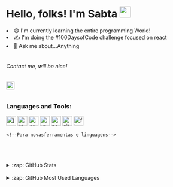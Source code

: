 <h1>Hello, folks! I'm Sabta <img src="https://raw.githubusercontent.com/MartinHeinz/MartinHeinz/master/wave.gif" width="30px" height="30px" /></h1>
  <li> 😄 I'm currently learning the entire programming World!  
  <li> ✍  I'm doing the #100DaysofCode challenge focused on react
  <li> 💬 Ask me about...Anything
  <br />
  <br /> 
  <h6>Contact me, will be nice!</h6>
    <a href="https://linkedin.com/in/sabta-mendes-alencar-91b58723b">
  <img align="left" alt="LinkedIn" width="22px" src="https://cdn.jsdelivr.net/npm/simple-icons@v3/icons/linkedin.svg" />
    </a>
  <br />
  <br />
  <h3>Languages and Tools:</h3>
  <div align="left">
  <img src="https://cdn.jsdelivr.net/gh/devicons/devicon/icons/javascript/javascript-original.svg" width="26px" alt="javascript logo" />
 <img src="https://cdn.jsdelivr.net/gh/devicons/devicon/icons/html5/html5-original.svg"  width="26px" alt="html5 logo" />
  <img src="https://cdn.jsdelivr.net/gh/devicons/devicon/icons/css3/css3-original.svg"   width="26px" alt="css3 logo" />
  <img src="https://cdn.jsdelivr.net/gh/devicons/devicon/icons/vscode/vscode-original.svg"   width="26px" alt="vscode logo" />
  <img src="https://cdn.jsdelivr.net/gh/devicons/devicon/icons/nodejs/nodejs-original.svg" width="26px" alt="nodejs logo" />
  <img src="https://cdn.jsdelivr.net/gh/devicons/devicon/icons/git/git-original.svg"   width="26px" alt="git logo" />
  <img src="https://cdn.jsdelivr.net/gh/devicons/devicon/icons/figma/figma-original.svg"   width="26px" alt="figma logo" />
 
    <!--Para novasferramentas e linguagens-->
<br />
<br />
<br />
<details>
  <summary>:zap: GitHub Stats</summary>
 <img align="left" alt="Sabta's GitHub Stats" src="https://github-readme-stats.vercel.app/api?username=sabtaalencar&count_private=true&show_icons=true"/>
    </details>
    <br />
    <details>
  <summary>:zap: GitHub Most Used Languages</summary>
 <img align="left" alt="Sabta's GitHub Top Languages" src ="https://github-readme-stats.vercel.app/api/top-langs/?username=sabtaalencar&&langs_count=6" />
    </details>
